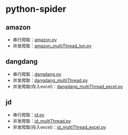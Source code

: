 # python-spider

## amazon

- 串行爬取：[amazon.py](amazon/amazon.py)
- 并发爬取：[amazon_multiThread_lun.py](amazon/amazon_multiThread_lun.py)

## dangdang

- 串行爬取：[dangdang.py](dangdang/dangdang.py)
- 并发爬取：[dangdang_multiThread.py](dangdang/dangdang_multiThread.py)
- 并发爬取(存入excel)：[dangdang_multiThread_excel.py](dangdang/dangdang_multiThread_excel.py)

## jd

- 串行爬取：[jd.py](jd/jd.py)
- 并发爬取：[jd_multiThread.py](jd/jd_multiThread.py)
- 并发爬取(存入excel)：[jd_multiThread_excel.py](jd/jd_multiThread_excel.py)